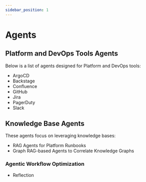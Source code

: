 ```yaml
---
sidebar_position: 1
---
```


# Agents

## Platform and DevOps Tools Agents

Below is a list of agents designed for Platform and DevOps tools:

- ArgoCD
- Backstage
- Confluence
- GitHub
- Jira
- PagerDuty
- Slack

## Knowledge Base Agents

These agents focus on leveraging knowledge bases:

- RAG Agents for Platform Runbooks
- Graph RAG-based Agents to Correlate Knowledge Graphs

### Agentic Workflow Optimization

- Reflection
